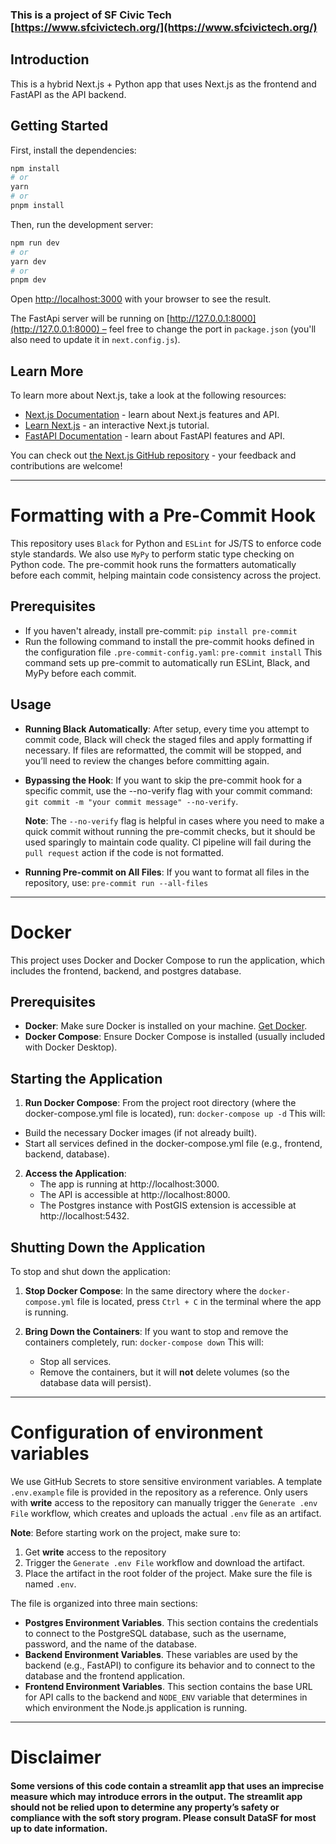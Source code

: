 ### This is a project of SF Civic Tech [https://www.sfcivictech.org/](https://www.sfcivictech.org/)

## Introduction

This is a hybrid Next.js + Python app that uses Next.js as the frontend and FastAPI as the API backend.

## Getting Started

First, install the dependencies:

```bash
npm install
# or
yarn
# or
pnpm install
```

Then, run the development server:

```bash
npm run dev
# or
yarn dev
# or
pnpm dev
```

Open [http://localhost:3000](http://localhost:3000) with your browser to see the result.

The FastApi server will be running on [http://127.0.0.1:8000](http://127.0.0.1:8000) – feel free to change the port in `package.json` (you'll also need to update it in `next.config.js`).

## Learn More

To learn more about Next.js, take a look at the following resources:

- [Next.js Documentation](https://nextjs.org/docs) - learn about Next.js features and API.
- [Learn Next.js](https://nextjs.org/learn) - an interactive Next.js tutorial.
- [FastAPI Documentation](https://fastapi.tiangolo.com/) - learn about FastAPI features and API.

You can check out [the Next.js GitHub repository](https://github.com/vercel/next.js/) - your feedback and contributions are welcome!

***
# Formatting with a Pre-Commit Hook
This repository uses `Black` for Python and `ESLint` for JS/TS to enforce code style standards. We also use `MyPy` to perform static type checking on Python code. The pre-commit hook runs the formatters automatically before each commit, helping maintain code consistency across the project.

## Prerequisites

- If you haven't already, install pre-commit:
 ```pip install pre-commit```
- Run the following command to install the pre-commit hooks defined in the configuration file ```.pre-commit-config.yaml```:
  ```pre-commit install```
  This command sets up pre-commit to automatically run ESLint, Black, and MyPy before each commit.

## Usage
- **Running Black Automatically**: After setup, every time you attempt to commit code, Black will check the staged files and apply formatting if necessary. If files are reformatted, the commit will be stopped, and you’ll need to review the changes before committing again.  
- **Bypassing the Hook**: If you want to skip the  pre-commit hook for a specific commit, use the --no-verify flag with your commit command:
```git commit -m "your commit message" --no-verify```.

  **Note**: The ```--no-verify``` flag is helpful in cases where you need to make a quick commit without running the pre-commit checks, but it should be used sparingly to maintain code quality. CI pipeline will fail during the ```pull request``` action if the code is not formatted. 
- **Running Pre-commit on All Files**: If you want to format all files in the repository, use:
```pre-commit run --all-files```

***
# Docker

This project uses Docker and Docker Compose to run the application, which includes the frontend, backend, and postgres database.

## Prerequisites

- **Docker**: Make sure Docker is installed on your machine. [Get Docker](https://docs.docker.com/get-docker/).
- **Docker Compose**: Ensure Docker Compose is installed (usually included with Docker Desktop).

## Starting the Application

1. **Run Docker Compose**: From the project root directory (where the docker-compose.yml file is located), run:
   `docker-compose up -d`
   This will:

- Build the necessary Docker images (if not already built).
- Start all services defined in the docker-compose.yml file (e.g., frontend, backend, database).

2.  **Access the Application**:
    - The app is running at http://localhost:3000.
    - The API is accessible at http://localhost:8000.
    - The Postgres instance with PostGIS extension is accessible at http://localhost:5432.

## Shutting Down the Application

To stop and shut down the application:

1.  **Stop Docker Compose**: In the same directory where the `docker-compose.yml` file is located, press `Ctrl + C` in the terminal where the app is running.

2.  **Bring Down the Containers**: If you want to stop and remove the containers completely, run:
    `docker-compose down`
    This will:
    - Stop all services.
    - Remove the containers, but it will **not** delete volumes (so the database data will persist).

***
# Configuration of environment variables 
We use GitHub Secrets to store sensitive environment variables. A template `.env.example` file is provided in the repository as a reference. Only users with **write** access to the repository can manually trigger the `Generate .env File` workflow, which creates and uploads the actual `.env` file as an artifact.

**Note**: Before starting work on the project, make sure to: 
1. Get **write** access to the repository 
2. Trigger the `Generate .env File` workflow and download the artifact.
3. Place the artifact in the root folder of the project. Make sure the file is named `.env`.

The file is organized into three main sections:
  - **Postgres Environment Variables**. This section contains the credentials to connect to the PostgreSQL database, such as the username, password, and the name of the database.  
  - **Backend Environment Variables**. These variables are used by the backend (e.g., FastAPI) to configure its behavior and to connect to the database and the frontend application.
  - **Frontend Environment Variables**. This section contains the base URL for API calls to the backend and ```NODE_ENV``` variable that determines in which environment the Node.js application is running. 

***
# Disclaimer
#### Some versions of this code contain a streamlit app that uses an imprecise measure which may introduce errors in the output. The streamlit app should not be relied upon to determine any property’s safety or compliance with the soft story program. Please consult DataSF for most up to date information.